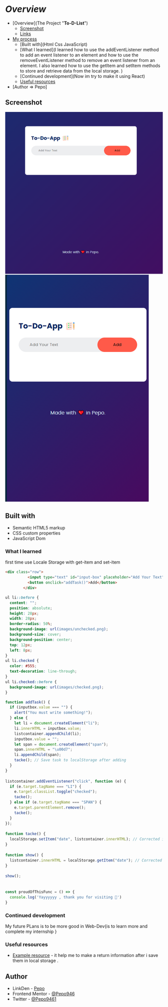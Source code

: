 # **_Overview_**

- [Overview](The Project "**To-D-List**")
  - [Screenshot](images/Screenshot%202024-03-17%20104206.png)
  - [Links](https://github.com/Pepo946/CodeAlpha_To_Do_List.git)
- [My process](_#my-process_)
  - [Built with](Html Css JavaScript)
  - [What I learned](I learned how to use the addEventListener method to add an event listener to an element and how to use the removeEventListener method to remove an event listener from an element. I also learned how to use the getItem and setItem methods to store and retrieve data from the local storage. )
  - [Continued development](Now im try to make it using React)
  - [Useful resources](https://www.w3schools.com/jsref/met_storage_setitem.asp)
- [Author => Pepo]

## **Screenshot**

![Design Preview](images/Screenshot%202024-03-17%20104206.png)
![Design Preview](./images/Screenshot%202024-03-17%20105028gggggggggg.png)

## **Built with**

- Semantic HTML5 markup
- CSS custom properties
- JavaScript Dom

### **What I learned**

first time use Locale Storage with get-item and set-item 

```html
<div class="row">
          <input type="text" id="input-box" placeholder="Add Your Text" />
          <button onclick="addTask()">Add</button>
        </div>

```
```css
ul li::before {
  content: "";
  position: absolute;
  height: 28px;
  width: 28px;
  border-radius: 50%;
  background-image: url(images/unchecked.png);
  background-size: cover;
  background-position: center;
  top: 12px;
  left: 8px;
}
ul li.checked {
  color: #555;
  text-decoration: line-through;
}
ul li.checked::before {
  background-image: url(images/checked.png);
}
```
```js
function addTask() {
  if (inputbox.value === "") {
    alert("You must write something!");
  } else {
    let li = document.createElement("li");
    li.innerHTML = inputbox.value;
    listcontainer.appendChild(li);
    inputbox.value = "";
    let span = document.createElement("span");
    span.innerHTML = "\u00d7";
    li.appendChild(span);
    tacke(); // Save task to localStorage after adding
  }
}

listcontainer.addEventListener("click", function (e) {
  if (e.target.tagName === "LI") {
    e.target.classList.toggle("checked");
    tacke();
  } else if (e.target.tagName === "SPAN") {
    e.target.parentElement.remove();
    tacke();
  }
});

function tacke() {
  localStorage.setItem("date", listcontainer.innerHTML); // Corrected innerHTML
}

function show() {
  listcontainer.innerHTML = localStorage.getItem("date"); // Corrected innerHTML
}

show();


const proudOfThisFunc = () => {
  console.log('Yayyyyyy , thank you for visiting 🎉')
}
```

### **Continued development**

My future PLans is to be more good in Web-Dev{is to learn more and complete my internship }

### **Useful resources**

- [Example resource](https://www.w3schools.com/jsref/met_storage_getitem.asp) - it help me to make a return information after i save them in local storage .

## **Author**

- LinkDen - [Pepo](https://www.linkedin.com/in/mohamed-gandoul-53a5ba258/)
- Frontend Mentor - [@Pepo946](https://www.frontendmentor.io/profile/Pepo946)
- Twitter - [@Pepo9461](https://www.twitter.com/yourusername)
